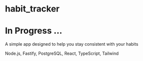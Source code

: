 # habit_tracker
# In Progress ...
A simple app designed to help you stay consistent with your habits

Node.js, Fastify, PostgreSQL, React, TypeScript, Tailwind
